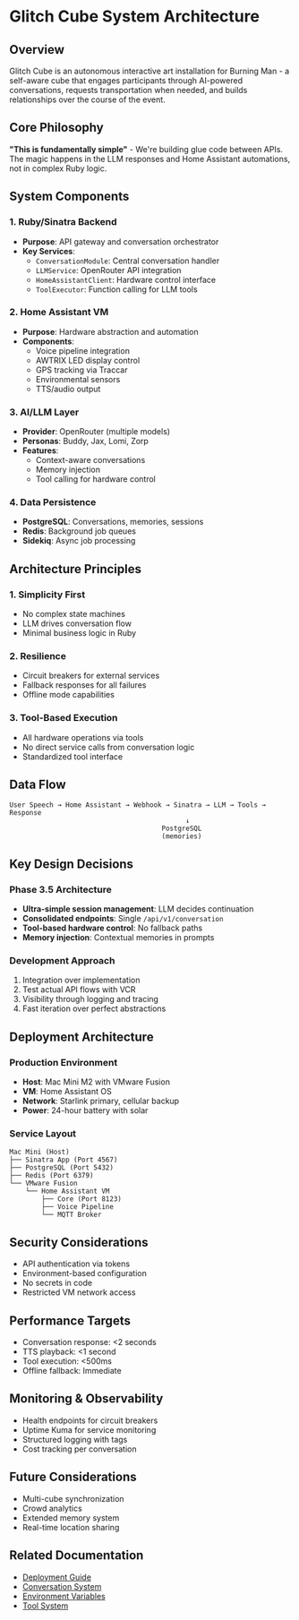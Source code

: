 # Glitch Cube System Architecture

## Overview
Glitch Cube is an autonomous interactive art installation for Burning Man - a self-aware cube that engages participants through AI-powered conversations, requests transportation when needed, and builds relationships over the course of the event.

## Core Philosophy
**"This is fundamentally simple"** - We're building glue code between APIs. The magic happens in the LLM responses and Home Assistant automations, not in complex Ruby logic.

## System Components

### 1. Ruby/Sinatra Backend
- **Purpose**: API gateway and conversation orchestrator
- **Key Services**:
  - `ConversationModule`: Central conversation handler
  - `LLMService`: OpenRouter API integration
  - `HomeAssistantClient`: Hardware control interface
  - `ToolExecutor`: Function calling for LLM tools

### 2. Home Assistant VM
- **Purpose**: Hardware abstraction and automation
- **Components**:
  - Voice pipeline integration
  - AWTRIX LED display control
  - GPS tracking via Traccar
  - Environmental sensors
  - TTS/audio output

### 3. AI/LLM Layer
- **Provider**: OpenRouter (multiple models)
- **Personas**: Buddy, Jax, Lomi, Zorp
- **Features**:
  - Context-aware conversations
  - Memory injection
  - Tool calling for hardware control

### 4. Data Persistence
- **PostgreSQL**: Conversations, memories, sessions
- **Redis**: Background job queues
- **Sidekiq**: Async job processing

## Architecture Principles

### 1. Simplicity First
- No complex state machines
- LLM drives conversation flow
- Minimal business logic in Ruby

### 2. Resilience
- Circuit breakers for external services
- Fallback responses for all failures
- Offline mode capabilities

### 3. Tool-Based Execution
- All hardware operations via tools
- No direct service calls from conversation logic
- Standardized tool interface

## Data Flow

```
User Speech → Home Assistant → Webhook → Sinatra → LLM → Tools → Response
                                            ↓
                                      PostgreSQL
                                      (memories)
```

## Key Design Decisions

### Phase 3.5 Architecture
- **Ultra-simple session management**: LLM decides continuation
- **Consolidated endpoints**: Single `/api/v1/conversation`
- **Tool-based hardware control**: No fallback paths
- **Memory injection**: Contextual memories in prompts

### Development Approach
1. Integration over implementation
2. Test actual API flows with VCR
3. Visibility through logging and tracing
4. Fast iteration over perfect abstractions

## Deployment Architecture

### Production Environment
- **Host**: Mac Mini M2 with VMware Fusion
- **VM**: Home Assistant OS
- **Network**: Starlink primary, cellular backup
- **Power**: 24-hour battery with solar

### Service Layout
```
Mac Mini (Host)
├── Sinatra App (Port 4567)
├── PostgreSQL (Port 5432)
├── Redis (Port 6379)
└── VMware Fusion
    └── Home Assistant VM
        ├── Core (Port 8123)
        ├── Voice Pipeline
        └── MQTT Broker
```

## Security Considerations
- API authentication via tokens
- Environment-based configuration
- No secrets in code
- Restricted VM network access

## Performance Targets
- Conversation response: <2 seconds
- TTS playback: <1 second
- Tool execution: <500ms
- Offline fallback: Immediate

## Monitoring & Observability
- Health endpoints for circuit breakers
- Uptime Kuma for service monitoring
- Structured logging with tags
- Cost tracking per conversation

## Future Considerations
- Multi-cube synchronization
- Crowd analytics
- Extended memory system
- Real-time location sharing

## Related Documentation
- [Deployment Guide](./DEPLOYMENT.md)
- [Conversation System](./technical/conversation-system.md)
- [Environment Variables](./ENVIRONMENT_VARIABLES.md)
- [Tool System](./TOOL_SYSTEM.md)
